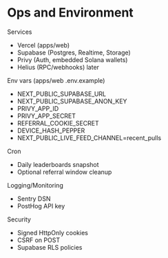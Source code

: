# Ops and Environment

Services
- Vercel (apps/web)
- Supabase (Postgres, Realtime, Storage)
- Privy (Auth, embedded Solana wallets)
- Helius (RPC/webhooks) later

Env vars (apps/web .env.example)
- NEXT_PUBLIC_SUPABASE_URL
- NEXT_PUBLIC_SUPABASE_ANON_KEY
- PRIVY_APP_ID
- PRIVY_APP_SECRET
- REFERRAL_COOKIE_SECRET
- DEVICE_HASH_PEPPER
- NEXT_PUBLIC_LIVE_FEED_CHANNEL=recent_pulls

Cron
- Daily leaderboards snapshot
- Optional referral window cleanup

Logging/Monitoring
- Sentry DSN
- PostHog API key

Security
- Signed HttpOnly cookies
- CSRF on POST
- Supabase RLS policies
